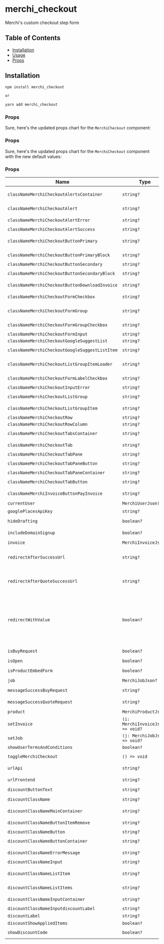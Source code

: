 # merchi_checkout
Merchi's custom checkout step form


## Table of Contents

- [Installation](#installation)
- [Usage](#usage)
- [Props](#props)

## Installation

```bash
npm install merchi_checkout

or

yarn add merchi_checkout
```

### Props

Sure, here's the updated props chart for the `MerchiCheckout` component:

### Props
Sure, here's the updated props chart for the `MerchiCheckout` component with the new default values:

### Props

| Name                                          | Type                             | Default                                                                     | Description                        |
|-----------------------------------------------|----------------------------------|-----------------------------------------------------------------------------|-----------------------------------|
| `classNameMerchiCheckoutAlertsContainer`      | `string?`                        | `"d-flex justify-content-center flex-column alerts-container-sm"`           | `Class for the alerts container`   |
| `classNameMerchiCheckoutAlert`                | `string?`                        | `"alert alert-dismissible alert-notify"`                                    | `Class for the alert element`      |
| `classNameMerchiCheckoutAlertError`           | `string?`                        | `"alert-danger"`                                                            | `Class for the danger/error alert` |
| `classNameMerchiCheckoutAlertSuccess`         | `string?`                        | `"alert-success"`                                                           | `Class for the success alert`      |
| `classNameMerchiCheckoutButtonPrimary`        | `string?`                        | `"btn btn-md btn-primary d-flex align-items-center justify-content-center"` | `Class for the primary button`     |
| `classNameMerchiCheckoutButtonPrimaryBlock`   | `string?`                        | `"btn btn-lg btn-primary btn-block"`                                        | `Class for the primary block button`|
| `classNameMerchiCheckoutButtonSecondary`      | `string?`                        | `"btn btn-lg btn-secondary"`                                                | `Class for the secondary button`   |
| `classNameMerchiCheckoutButtonSecondaryBlock` | `string?`                        | `"btn btn-lg btn-secondary btn-block"`                                      | `Class for the secondary block button`|
| `classNameMerchiCheckoutButtonDownloadInvoice`| `string?`                        | `"btn btn-lg btn-primary"`                                                  | `Class for the download invoice button`|
| `classNameMerchiCheckoutFormCheckbox`         | `string?`                        | `"form-check-input"`                                                        | `Class for input checkbox or radio`|
| `classNameMerchiCheckoutFormGroup`            | `string?`                        | `"form-group"`                                                              | `Class for the form group: label, input, checkbox, radio...`|
| `classNameMerchiCheckoutFormGroupCheckbox`    | `string?`                        | `"form-check"`                                                              | `Class for the checkbox/radio container`|
| `classNameMerchiCheckoutFormInput`            | `string?`                        | `"form-control"`                                                            | `Class for input fields`           |
| `classNameMerchiCheckoutGoogleSuggestList`    | `string?`                        | `"list-group m-b-0"`                                                        | `Class for a list group`           |
| `classNameMerchiCheckoutGoogleSuggestListItem`| `string?`                        | `"list-group-item cursor-pointer"`                                          | `Class for the list item geo suggest`|
| `classNameMerchiCheckoutListGroupItemLoader`  | `string?`                        | `"list-group-item modal_merchi-checkout-shipment-option"`                   | `Class for the list item loader`   |
| `classNameMerchiCheckoutFormLabelCheckbox`    | `string?`                        | None                                                                        | `Class for the checkbox/radio label`|
| `classNameMerchiCheckoutInputError`           | `string?`                        | `"text-danger"`                                                             | `Class for the input error`        |
| `classNameMerchiCheckoutListGroup`            | `string?`                        | `"modal_merchi-checkout-shipment-option"`                                   | `Class for the checkout list group`|
| `classNameMerchiCheckoutListGroupItem`        | `string?`                        | `"list-group-item"`                                                         | `Class for the checkout list group item`|
| `classNameMerchiCheckoutRow`                  | `string?`                        | `"merchi-row"`                                                              | `Class for a row element`          |
| `classNameMerchiCheckoutRowColumn`            | `string?`                        | `"merchi-column"`                                                           | `Class for a column element`       |
| `classNameMerchiCheckoutTabsContainer`        | `string?`                        | `"merchi-checkout-tabs-container"`                                          | `Class for the tabs container`     |
| `classNameMerchiCheckoutTab`                  | `string?`                        | `"merchi-checkout-tab"`                                                     | `Class for the checkout tab element`|
| `classNameMerchiCheckoutTabPane`              | `string?`                        | `"tab-pane"`                                                                | `Class for the tab pane`           |
| `classNameMerchiCheckoutTabPaneButton`        | `string?`                        | `"btn merchi-checkout-tab-btn"`                                             | `Class for the tab pane button`    |
| `classNameMerchiCheckoutTabPaneContainer`     | `string?`                        | `"tab-content"`                                                             | `Class for the tab content`        |
| `classNameMerchiCheckoutTabButton`            | `string?`                        | `"btn merchi-checkout-tab-btn"`                                             | `Class for the merchi checkout tab button`|
| `classNameMerchiInvoiceButtonPayInvoice`      | `string?`                        | `"btn btn-lg btn-primary btn-block"`                                        | `Class for the invoice pay button` |
| `currentUser`                                 | `MerchiUserJson?`                | None                                                                        | `Merchi user entity`               |
| `googlePlacesApiKey`                          | `string?`                        | None                                                                        | `API key for Google places`        |
| `hideDrafting`                                | `boolean?`                       | `true`                                                                      | `Tells the checkout to hide the customisation tab`|
| `includeDomainSignup`                         | `boolean?`                       | `false`                                                                     | `Tells the checkout to hide the domain sign up tab `|
| `invoice`                                     | `MerchiInvoiceJson?`             | None                                                                        | `A Merchi invoice json object`     |
| `redirectAfterSuccessUrl`                     | `string?`                        | None                                                                        | `On checkout or job creation this url will be redirected to. Typically used for third party conversion tracking`|
| `redirectAfterQuoteSuccessUrl`                | `string?`                        | None                                                                        | `On checkout or job creation "quote request", this url will be redirected to. Typically used for third party conversion tracking`|
| `redirectWithValue`                           | `boolean?`                       | `true`                                                                      | `On redirect the value of the sale will be appended onto the "redirectAfterSuccessUrl" orredirectAfterQuoteSuccessUrl. For this to work correctly make sure you add "?" or "&" to the end of the redirect urls depending on if they already include query parameters or not.`|
| `isBuyRequest`                                | `boolean?`                       | None                                                                        | `Tells the checkout to dsiplay payment gateway` |
| `isOpen`                                      | `boolean?`                       | None                                                                        | `Used if the checkout is active`   |
| `isProductEmbedForm`                          | `boolean?`                       | `false`                                                                     | `Tells the checkout that it's a child of the Product emebd form` |
| `job`                                         | `MerchiJobJson?`                 | None                                                                        | `A Merchi job json object`         |
| `messageSuccessBuyRequest`                    | `string?`                        | None                                                                        | `A success message shown on completion of a buy request` |
| `messageSuccessQuoteRequest`                  | `string?`                        | None                                                                        | `A success message shown on completion of a quote request`|
| `product`                                     | `MerchiProductJson?`             | None                                                                        | `A Merchi product json object`     |
| `setInvoice`                                  | `(i: MerchiInvoiceJson) => void?`| None                                                                        | `A setter function for the Merchi invoice`|
| `setJob`                                      | `(j: MerchiJobJson) => void?`    | None                                                                        | `A setter function for the Merchi job`|
| `showUserTermsAndConditions`                  | `boolean?`                       | `true`                                                                      | `Show user terms and conditions`   |
| `toggleMerchiCheckout`                        | `() => void`                     | None                                                                        | `A toggle function whcih sets the "isOpen" prop`|
| `urlApi`                                      | `string?`                        | `'https://api.merchi.co/v6/'`                                               | `URL to connect to the Merchi API`|
| `urlFrontend`                                 | `string?`                        | `'https://merchi.co/'`                                                      | `URL to redirect users to a frontend`|
| `discountButtonText`                          | `string?`                        | None                                                                        | `Text for the discount button`     |
| `discountClassName`                           | `string?`                        | `'row g-3 align-items-end'`                                                | `Class for the discount container` |
| `discountClassNameMainContainer`              | `string?`                        | None                                                                        | `Class for the discount main container` |
| `discountClassNameButtonItemRemove`           | `string?`                        | `'btn btn-sm btn-link'`                                                    | `Class for the discount button to remove an item` |
| `discountClassNameButton`                     | `string?`                        | `'btn btn-primary'`                                                        | `Class for the discount button`    |
| `discountClassNameButtonContainer`            | `string?`                        | `'col-auto'`                                                               | `Class for the discount button container` |
| `discountClassNameErrorMessage`               | `string?`                        | `'text-danger'`                                                            | `Class for the discount error message` |
| `discountClassNameInput`                      | `string?`                        | `'form-control'`                                                           | `Class for the discount input`     |
| `discountClassNameListItem`                   | `string?`                        | `'list-group-item d-flex justify-content-between mt-2'`                    | `Class for the discount list item` |
| `discountClassNameListItems`                  | `string?`                        | `'list-group'`                                                             | `Class for the discount list items` |
| `discountClassNameInputContainer`             | `string?`                        | `'col-auto'`                                                               | `Class for the discount input container` |
| `discountClassNameInputdiscountLabel`         | `string?`                        | `'visually-hidden'`                                                        | `Class for the discount label`     |
| `discountLabel`                               | `string?`                        | None                                                                        | `Label for the discount input`     |
| `discountShowAppliedItems`                    | `boolean?`                       | `false`                                                                     | `Show the applied discount items`  |
| `showDiscountCode`                    | `boolean?`                       | `true`                                                                     | `Show the discount code UI on the confirm tab`  |
